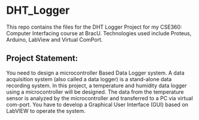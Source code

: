 # DHT_Logger
This repo contains the files for the DHT Logger Project for my CSE360: Computer Interfacing course at BracU. Technologies used include Proteus, Arduino, LabView and Virtual ComPort. 

## Project Statement:
You need to design a microcontroller Based Data Logger system. A data acquisition system (also called a data logger) is a stand-alone data recording system. In this project, a temperature and humidity data logger using a microcontroller will be designed. The data from the temperature sensor is analyzed by the microcontroller and transferred to a PC via virtual com-port. You have to develop a Graphical User Interface (GUI) based on LabVIEW to operate the system.
